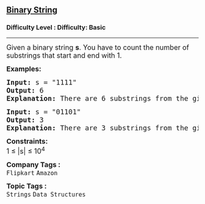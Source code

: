 <h2><a href="https://www.geeksforgeeks.org/problems/binary-string-1587115620/1?page=4&category=Strings,Java&sortBy=submissions">Binary String</a></h2><h3>Difficulty Level : Difficulty: Basic</h3><hr><div class="problems_problem_content__Xm_eO"><p><span style="font-size: 18px;">Given a binary string <strong>s</strong>. You have to count the number of substrings that start and end with 1.</span></p>
<p><span style="font-size: 18px;"><strong>Examples:</strong></span></p>
<pre><span style="font-size: 18px;"><strong>Input: </strong>s = "1111"
<strong>Output: </strong>6<strong>
Explanation: </strong>There are 6 substrings from the given string. They are "11", "11", "11", "111", "111", "1111".</span></pre>
<pre><span style="font-size: 18px;"><strong>Input: </strong>s = "01101"
<strong>Output: </strong>3<strong>
Explanation: </strong>There are 3 substrings from the given string. They are "11", "101", "1101".</span></pre>
<p><span style="font-size: 18px;"><strong>Constraints:</strong><br>1 ≤ |s| ≤ 10<sup>4</sup></span></p></div><p><span style=font-size:18px><strong>Company Tags : </strong><br><code>Flipkart</code>&nbsp;<code>Amazon</code>&nbsp;<br><p><span style=font-size:18px><strong>Topic Tags : </strong><br><code>Strings</code>&nbsp;<code>Data Structures</code>&nbsp;